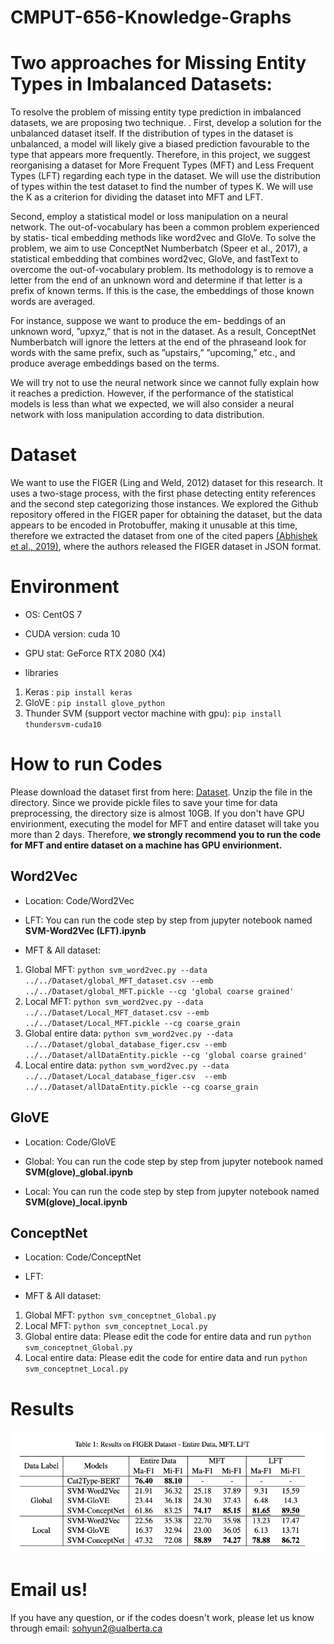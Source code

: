 # CMPUT-656-Knowledge-Graphs
# Two approaches for Missing Entity Types in Imbalanced Datasets:
To resolve the problem of missing entity type prediction in imbalanced datasets, we are proposing two technique. . First, develop a solution for the unbalanced dataset itself. If the distribution of types in the dataset is unbalanced, a model will likely give a biased prediction favourable to the
type that appears more frequently. Therefore, in this project, we suggest reorganising a dataset for More Frequent Types (MFT) and Less Frequent
Types (LFT) regarding each type in the dataset. We will use the distribution of types within the test dataset to find the number of types K. We will use the K as a criterion for dividing the dataset into MFT and LFT. 

Second, employ a statistical model or loss manipulation on a neural network. The out-of-vocabulary has been a common problem experienced by statis-
tical embedding methods like word2vec and GloVe. To solve the problem, we aim to use ConceptNet
Numberbatch (Speer et al., 2017), a statistical embedding that combines word2vec, GloVe, and fastText to overcome the out-of-vocabulary problem. Its methodology is to remove a letter from the end of an unknown word and determine if that letter is a prefix of known terms. If this is the case, the embeddings of those known words are averaged.

For instance, suppose we want to produce the em-
beddings of an unknown word, ”upxyz,” that is not
in the dataset. As a result, ConceptNet Numberbatch will ignore the letters at the end of the phraseand look for words with the same prefix, such as
”upstairs,” ”upcoming,” etc., and produce average embeddings based on the terms. 

We will try not to use the neural network since we cannot fully explain how it reaches a prediction. However, if the performance of the statistical models is less than what we expected, we will also consider a neural network with loss manipulation according to data
distribution.


# Dataset
We want to use the FIGER (Ling and Weld, 2012) dataset for this research. It uses a two-stage process, with the first phase detecting entity references and the second step categorizing those instances. We explored the Github repository offered in the FIGER paper for obtaining the dataset, but the data
appears to be encoded in Protobuffer, making it unusable at this time, therefore we extracted the dataset from one of the cited papers [(Abhishek
et al., 2019)](https://arxiv.org/abs/1904.13178), where the authors released the FIGER dataset in JSON format. 

# Environment

* OS: CentOS 7

* CUDA version: cuda 10

* GPU stat: GeForce RTX 2080 (X4)

* libraries
1. Keras : `pip install keras`
2. GloVE : `pip install glove_python` 
3. Thunder SVM (support vector machine with gpu): `pip install thundersvm-cuda10`

# How to run Codes

Please download the dataset first from here: [Dataset](https://drive.google.com/file/d/16ggwuafU_uDvMKx_NOQRnTvl0tcA9OX-/view?usp=sharing). Unzip the file in the directory. Since we provide pickle files to save your time for data preprocessing, the directory size is almost 10GB.
If you don't have GPU envirionment, executing the model for MFT and entire dataset will take you more than 2 days. Therefore, **we strongly recommend you to run the code for MFT and entire dataset on a machine has GPU envirionment.**

## Word2Vec
* Location: Code/Word2Vec

* LFT: You can run the code step by step from jupyter notebook named **SVM-Word2Vec (LFT).ipynb**

* MFT & All dataset:
1) Global MFT: `python svm_word2vec.py --data ../../Dataset/global_MFT_dataset.csv --emb ../../Dataset/global_MFT.pickle --cg 'global coarse grained'`
2) Local MFT: `python svm_word2vec.py --data ../../Dataset/Local_MFT_dataset.csv --emb ../../Dataset/Local_MFT.pickle --cg coarse_grain`
3) Global entire data: `python svm_word2vec.py --data ../../Dataset/global_database_figer.csv --emb ../../Dataset/allDataEntity.pickle --cg 'global coarse grained'`
5) Local entire data: `python svm_word2vec.py --data ../../Dataset/Local_database_figer.csv  --emb ../../Dataset/allDataEntity.pickle --cg coarse_grain`

## GloVE
* Location: Code/GloVE

* Global: You can run the code step by step from jupyter notebook named **SVM(glove)_global.ipynb**

* Local: You can run the code step by step from jupyter notebook named **SVM(glove)_local.ipynb**

## ConceptNet
* Location: Code/ConceptNet

* LFT: 

* MFT & All dataset:
1) Global MFT: `python svm_conceptnet_Global.py`
2) Local MFT: `python svm_conceptnet_Local.py`
3) Global entire data: Please edit the code for entire data and run `python svm_conceptnet_Global.py`
4) Local entire data: Please edit the code for entire data and run `python svm_conceptnet_Local.py`

# Results

![](/results.png)

# Email us!

If you have any question, or if the codes doesn't work, please let us know through email: sohyun2@ualberta.ca
